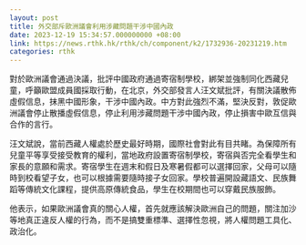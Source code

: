 ```yaml
---
layout: post
title: 外交部斥歐洲議會利用涉藏問題干涉中國內政
date: 2023-12-19 15:34:57.000000000 +08:00
link: https://news.rthk.hk/rthk/ch/component/k2/1732936-20231219.htm
categories: rthk
---
```


對於歐洲議會通過決議，批評中國政府通過寄宿制學校，綁架並強制同化西藏兒童，呼籲歐盟成員國採取行動，在北京，外交部發言人汪文斌批評，有關決議散佈虛假信息，抹黑中國形象，干涉中國內政。中方對此強烈不滿，堅決反對，敦促歐洲議會停止散播虛假信息，停止利用涉藏問題干涉中國內政，停止損害中歐互信與合作的言行。

汪文斌說，當前西藏人權處於歷史最好時期，國際社會對此有目共睹。為保障所有兒童平等享受接受教育的權利，當地政府設置寄宿制學校，寄宿與否完全看學生和家長的意願和需求。寄宿學生在週末和假日及寒暑假都可以選擇回家，父母可以隨時到校看望子女，也可以根據需要隨時接子女回家。學校普遍開設藏語文、民族舞蹈等傳統文化課程，提供高原傳統食品，學生在校期間也可以穿戴民族服飾。

他表示，如果歐洲議會真的關心人權，首先就應該解決歐洲自己的問題，關注加沙等地真正違反人權的行為，而不是搞雙重標準、選擇性忽視，將人權問題工具化、政治化。
